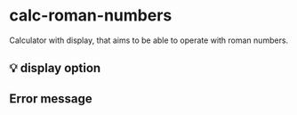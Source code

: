 # calc-roman-numbers

Calculator with display, that aims to be able to operate with roman numbers.

## 💡 display option
##  Error message
